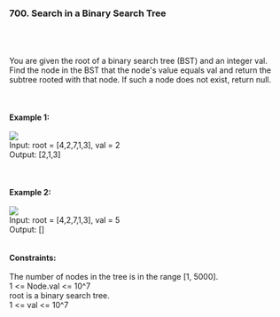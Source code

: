 <h3>700. Search in a Binary Search Tree</h3><br>
<br>
<br>
You are given the root of a binary search tree (BST) and an integer val.<br>
Find the node in the BST that the node's value equals val and return the subtree rooted with that node. If such a node does not exist, return null.<br>
<br>
<br>
<br>
<b>Example 1:</b><br>
<br>
<img src="https://user-images.githubusercontent.com/74855047/221425523-b6bc2661-511c-4031-96d1-f23596e274e8.png">
<br>
Input: root = [4,2,7,1,3], val = 2<br>
Output: [2,1,3]<br>
<br>
<br>
<br>
<b>Example 2:</b><br>
<br>
<img src="https://user-images.githubusercontent.com/74855047/221425701-6401647e-afda-4bc7-998d-9b2e84bed270.png">
<br>
Input: root = [4,2,7,1,3], val = 5<br>
Output: []<br>
<br> 
<br>
<b>Constraints:</b><br>
<br>
The number of nodes in the tree is in the range [1, 5000].<br>
1 <= Node.val <= 10^7<br>
root is a binary search tree.<br>
1 <= val <= 10^7<br>
